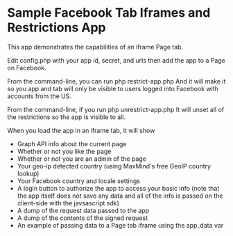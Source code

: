 Sample Facebook Tab Iframes and Restrictions App
================================================

This app demonstrates the capabilities of an iframe Page tab.

Edit config.php with your app id, secret, and urls then add the app to a Page on Facebook.

From the command-line, you can run
    php restrict-app.php
And it will make it so you app and tab will only be visible to users logged into Facebook with accounts from the US.

From the command-line, if you run
    php unrestrict-app.php
It will unset all of the restrictions so the app is visible to all.

When you load the app in an iframe tab, it will show
*  Graph API info about the current page
*  Whether or not you like the page
*  Whether or not you are an admin of the page
*  Your geo-ip detected country (using MaxMind's free GeoIP country lookup)
*  Your Facebook country and locale settings
*  A login button to authorize the app to access your basic info (note that the app itself does not save any data and all of the info is passed on the client-side with the javsascript sdk)
*  A dump of the request data passed to the app
*  A dump of the contents of the signed request
*  An example of passing data to a Page tab iframe using the app_data var


